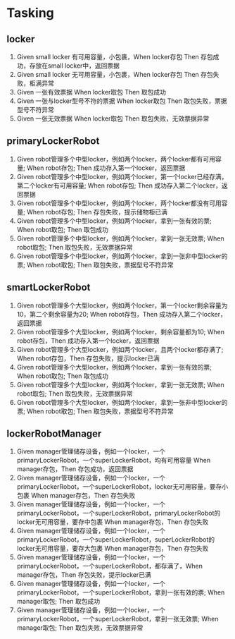 # Tasking

## locker

1. Given small locker 有可用容量，小包裹，When locker存包 Then 存包成功，存放在small locker中，返回票据
2. Given small locker 无可用容量，小包裹，When locker存包 Then 存包失败，柜满异常
3. Given 一张有效票据 When locker取包 Then 取包成功
4. Given 一张与locker型号不符的票据 When locker取包 Then 取包失败，票据型号不符异常
5. Given 一张无效票据 When locker取包 Then 取包失败，无效票据异常

## primaryLockerRobot

1. Given robot管理多个中型locker，例如两个locker，两个locker都有可用容量; When robot存包; Then 成功存入第一个locker，返回票据
2. Given robot管理多个中型locker，例如两个locker，第一个locker已经存满，第二个locker有可用容量; When robot存包; Then 成功存入第二个locker，返回票据
3. Given robot管理多个中型locker，例如两个locker，两个locker都没有可用容量; When robot存包; Then 存包失败，提示储物柜已满
4. Given robot管理多个中型locker，例如两个locker，拿到一张有效的票; When robot取包; Then 取包成功
5. Given robot管理多个中型locker，例如两个locker，拿到一张无效票; When robot取包; Then 取包失败，无效票据异常
6. Given robot管理多个中型locker，例如两个locker，拿到一张非中型locker的票; When robot取包; Then 取包失败，票据型号不符异常

## smartLockerRobot

1. Given robot管理多个大型locker，例如两个locker，第一个locker剩余容量为10，第二个剩余容量为20; When robot存包，Then 成功存入第二个locker，返回票据
2. Given robot管理多个大型locker，例如两个locker，剩余容量都为10; When robot存包，Then 成功存入第一个locker，返回票据
3. Given robot管理多个大型locker，例如两个locker，且两个locker都存满了; When robot存包，Then 存包失败，提示locker已满
4. Given robot管理多个大型locker，例如两个locker，拿到一张有效的票; When robot取包; Then 取包成功
5. Given robot管理多个大型locker，例如两个locker，拿到一张无效票; When robot取包; Then 取包失败，无效票据异常
6. Given robot管理多个大型locker，例如两个locker，拿到一张非中型locker的票; When robot取包; Then 取包失败，票据型号不符异常

## lockerRobotManager
1. Given manager管理储存设备，例如一个locker，一个primaryLockerRobot，一个superLockerRobot，均有可用容量 When manager存包，Then 存包成功，返回票据
2. Given manager管理储存设备，例如一个locker，一个primaryLockerRobot，一个superLockerRobot，locker无可用容量，要存小包裹 When manager存包，Then 存包失败
2. Given manager管理储存设备，例如一个locker，一个primaryLockerRobot，一个superLockerRobot，primaryLockerRobot的locker无可用容量，要存中包裹 When manager存包，Then 存包失败
2. Given manager管理储存设备，例如一个locker，一个primaryLockerRobot，一个superLockerRobot，superLockerRobot的locker无可用容量，要存大包裹 When manager存包，Then 存包失败
3. Given manager管理储存设备，例如一个locker，一个primaryLockerRobot，一个superLockerRobot，都存满了，When manager存包，Then 存包失败，提示locker已满
4. Given manager管理储存设备，例如一个locker，一个primaryLockerRobot，一个superLockerRobot，拿到一张有效的票; When manager取包; Then 取包成功
5. Given manager管理储存设备，例如一个locker，一个primaryLockerRobot，一个superLockerRobot，拿到一张无效票; When manager取包; Then 取包失败，无效票据异常
